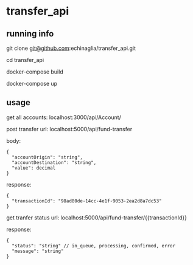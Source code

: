 # transfer_api

## running info

git clone git@github.com:echinaglia/transfer_api.git

cd transfer_api

docker-compose build

docker-compose up

## usage

get all accounts:
localhost:3000/api/Account/

post transfer
url: localhost:5000/api/fund-transfer

body:
```json5
{
  "accountOrigin": "string",
  "accountDestination": "string",
  "value": decimal
}
```

response:
```json5
{
  "transactionId": "98ad80de-14cc-4e1f-9053-2ea2d8a7dc53"
}
```

get tranfer status
url: localhost:5000/api/fund-transfer/{{transactionId}}

response:
```json5
{
  "status": "string" // in_queue, processing, confirmed, error
  "message": "string"
}
```
